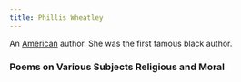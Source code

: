 ```yaml
---
title: Phillis Wheatley
---
```


An [American](../index.html) author. She was the first famous black author.

### Poems on Various Subjects Religious and Moral
